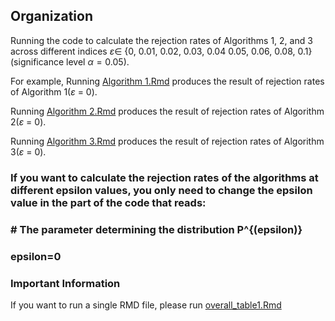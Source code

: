 ## Organization
Running the code to calculate the rejection rates of Algorithms 1, 2, and 3 across different indices $\varepsilon\in$ \{0, 0.01, 0.02, 0.03, 0.04 0.05, 0.06, 0.08, 0.1\} (significance level $\alpha = 0.05$).


For example, Running [Algorithm 1.Rmd](https://github.com/JinyuWang123/TDA/blob/main/Simulation%20Study/Code-table1/Algorithm%201.Rmd) produces the result of rejection rates of Algorithm 1($\varepsilon$ = 0).

Running [Algorithm 2.Rmd](https://github.com/JinyuWang123/TDA/blob/main/Simulation%20Study/Code-table1/Algorithm%202.Rmd) produces the result of rejection rates of Algorithm 2($\varepsilon$ = 0).

Running [Algorithm 3.Rmd](https://github.com/JinyuWang123/TDA/blob/main/Simulation%20Study/Code-table1/Algorithm%203.Rmd) produces the result of rejection rates of Algorithm 3($\varepsilon$ = 0).

### If you want to calculate the rejection rates of the algorithms at different epsilon values, you only need to change the epsilon value in the part of the code that reads: 

### # The parameter determining the distribution P^{(epsilon)} 
### epsilon=0


### Important Information
If you want to run a single RMD file, please run [overall_table1.Rmd
](https://github.com/JinyuWang123/TDA/blob/main/Simulation%20Study/Code-table1/overall_table1.Rmd)
